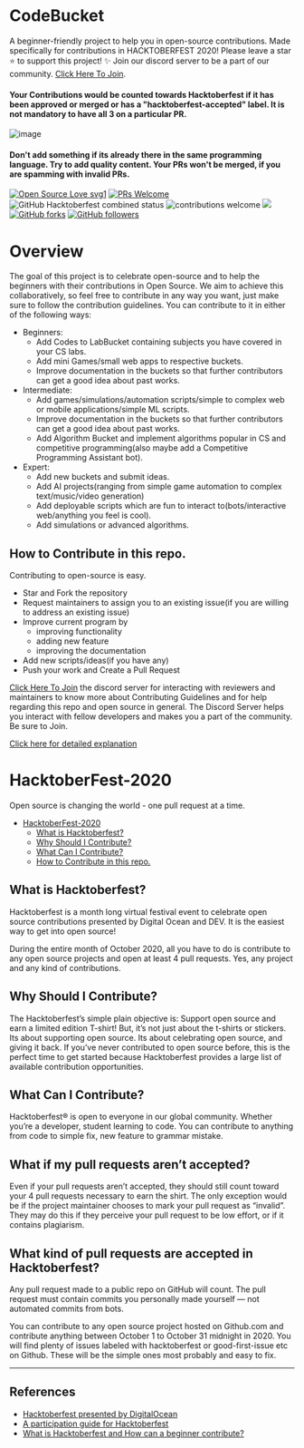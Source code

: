 # CodeBucket
A beginner-friendly project to help you in open-source contributions. Made specifically for contributions in HACKTOBERFEST 2020! Please leave a star ⭐ to support this project! ✨ Join our discord server to be a part of our community. [Click Here To Join](https://discord.gg/HedjRMV).

#### Your Contributions would be counted towards Hacktoberfest if it has been approved or merged or has a "hacktoberfest-accepted" label. It is not mandatory to have all 3 on a particular PR.
![image](https://user-images.githubusercontent.com/53433312/95441866-49929200-0978-11eb-9fcb-adf3c935adba.png)
#### Don't add something if its already there in the same programming language. Try to add quality content. Your PRs won't be merged, if you are spamming with invalid PRs.




  [![Open Source Love svg1](https://badges.frapsoft.com/os/v1/open-source.svg?v=103)](https://github.com/ellerbrock/open-source-badges/) [![PRs Welcome](https://img.shields.io/badge/PRs-welcome-brightgreen.svg?style=flat-square)](http://makeapullrequest.com) ![GitHub Hacktoberfest combined status](https://img.shields.io/github/hacktoberfest/2020/rudrajit1729/CodeBucket) ![contributions welcome](https://img.shields.io/static/v1.svg?label=Contributions&message=Welcome&color=0059b3&style=flat-square) ![](https://img.shields.io/github/repo-size/rudrajit1729/CodeBucket.svg?label=Repo%20size&style=flat-square)&nbsp;
  [![GitHub forks](https://img.shields.io/github/forks/rudrajit1729/CodeBucket.svg?style=social&label=Fork&maxAge=2592000)](https://gitHub.com/rudrajit1729/CodeBucket) [![GitHub followers](https://img.shields.io/github/followers/rudrajit1729.svg?style=social&label=Follow&maxAge=2592000)](https://github.com/rudrajit1729?tab=followers)

# Overview
The goal of this project is to celebrate open-source and to help the beginners with their contributions in Open Source. We aim to achieve this collaboratively, so feel free to contribute in any way you want, just make sure to follow the contribution guidelines. You can contribute to it in either of the following ways:

- Beginners:
	- Add Codes to LabBucket containing subjects you have covered in your CS labs.
  - Add mini Games/small web apps to respective buckets.
  - Improve documentation in the buckets so that further contributors can get a good idea about past works.
- Intermediate:
	- Add games/simulations/automation scripts/simple to complex web or mobile applications/simple ML scripts.
  - Improve documentation in the buckets so that further contributors can get a good idea about past works.
  - Add Algorithm Bucket and implement algorithms popular in CS and competitive programming(also maybe add a Competitive Programming Assistant bot).
- Expert:
	- Add new buckets and submit ideas.
  - Add AI projects(ranging from simple game automation to complex text/music/video generation)
  - Add deployable scripts which are fun to interact to(bots/interactive web/anything you feel is cool).
  - Add simulations or advanced algorithms.
  
## How to Contribute in this repo.

Contributing to open-source is easy.


- Star and Fork the repository
- Request maintainers to assign you to an existing issue(if you are willing to address an existing issue)
- Improve current program by
  - improving functionality
  - adding new feature
  - improving the documentation
- Add new scripts/ideas(if you have any)
- Push your work and Create a Pull Request

[Click Here To Join](https://discord.gg/HedjRMV) the discord server for interacting with reviewers and maintainers to know more about Contributing Guidelines and for help regarding this repo and open source in general. The Discord Server helps you interact with fellow developers and makes you a part of the community. Be sure to Join. 

[Click here for detailed explanation](/CONTRIBUTING.md)
  

# HacktoberFest-2020

Open source is changing the world - one pull request at a time. 


- [HacktoberFest-2020](#hacktoberfest-2020)
  - [What is Hacktoberfest?](#what-is-hacktoberfest)
  - [Why Should I Contribute?](#-why-should-i-contribute)
  - [What Can I Contribute?](#what-can-i-contribute)
  - [How to Contribute in this repo.](#how-to-contribute-in-this-repo)

## What is Hacktoberfest?

Hacktoberfest is a month long virtual festival event to celebrate open source contributions presented by Digital Ocean and DEV. It is the easiest way to get into open source!

During the entire month of October 2020, all you have to do is contribute to any open source projects and open at least 4 pull requests. Yes, any project and any kind of contributions.

## Why Should I Contribute?

The Hacktoberfest’s simple plain objective is:
Support open source and earn a limited edition T-shirt!
But, it’s not just about the t-shirts or stickers. Its about supporting open source. Its about celebrating open source, and giving it back. If you’ve never contributed to open source before, this is the perfect time to get started because Hacktoberfest provides a large list of available contribution opportunities.

## What Can I Contribute?

Hacktoberfest® is open to everyone in our global community. Whether you’re a developer, student learning to code. You can contribute to anything from code to simple fix, new feature to grammar mistake.


## What if my pull requests aren’t accepted?

Even if your pull requests aren’t accepted, they should still count toward your 4 pull requests necessary to earn the shirt. The only exception would be if the project maintainer chooses to mark your pull request as “invalid”. They may do this if they perceive your pull request to be low effort, or if it contains plagiarism.

## What kind of pull requests are accepted in Hacktoberfest?
Any pull request made to a public repo on GitHub will count. The pull request must contain commits you personally made yourself — not automated commits from bots.

You can contribute to any open source project hosted on Github.com and contribute anything between October 1 to October 31 midnight in 2020. You will find plenty of issues labeled with hacktoberfest or good-first-issue etc on Github. These will be the simple ones most probably and easy to fix.


---
## References

- [Hacktoberfest presented by DigitalOcean](https://hacktoberfest.digitalocean.com/)
- [A participation guide for Hacktoberfest](https://dev.to/zenika/a-participation-guide-for-hacktoberfest-19c1)
- [What is Hacktoberfest and How can a beginner contribute?](https://medium.com/@bawantharathnayaka/what-is-hacktoberfest-and-how-can-a-beginner-contribute-39cf2081804e)
